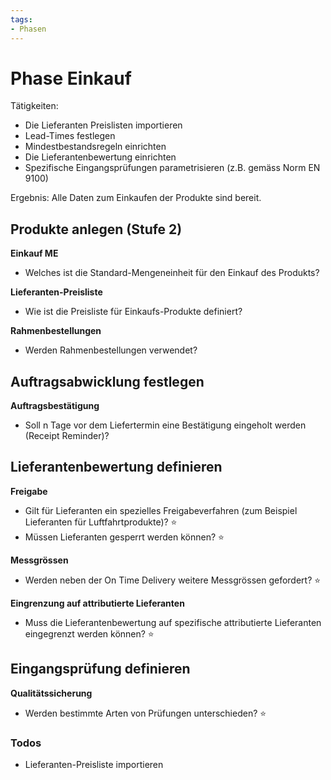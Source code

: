 ```yaml
---
tags:
- Phasen
---
```

# Phase Einkauf

Tätigkeiten:

* Die Lieferanten Preislisten importieren
* Lead-Times festlegen
* Mindestbestandsregeln einrichten
* Die Lieferantenbewertung einrichten
* Spezifische Eingangsprüfungen parametrisieren (z.B. gemäss Norm EN 9100)

Ergebnis: Alle Daten zum Einkaufen der Produkte sind bereit.

## Produkte anlegen (Stufe 2)

**Einkauf ME**

- Welches ist die Standard-Mengeneinheit für den Einkauf des Produkts?

**Lieferanten-Preisliste**

- Wie ist die Preisliste für Einkaufs-Produkte definiert?

**Rahmenbestellungen**

- Werden Rahmenbestellungen verwendet?

## Auftragsabwicklung festlegen

**Auftragsbestätigung**

- Soll n Tage vor dem Liefertermin eine Bestätigung eingeholt werden (Receipt Reminder)?

## Lieferantenbewertung definieren

**Freigabe**

- Gilt für Lieferanten ein spezielles Freigabeverfahren (zum Beispiel Lieferanten für Luftfahrtprodukte)? ⭐
- Müssen Lieferanten gesperrt werden können? ⭐


**Messgrössen**

- Werden neben der On Time Delivery weitere Messgrössen gefordert? ⭐

**Eingrenzung auf attributierte Lieferanten**

- Muss die Lieferantenbewertung auf spezifische attributierte Lieferanten eingegrenzt werden können? ⭐


## Eingangsprüfung definieren
**Qualitätssicherung**

- Werden bestimmte Arten von Prüfungen unterschieden? ⭐


### Todos

- Lieferanten-Preisliste importieren
